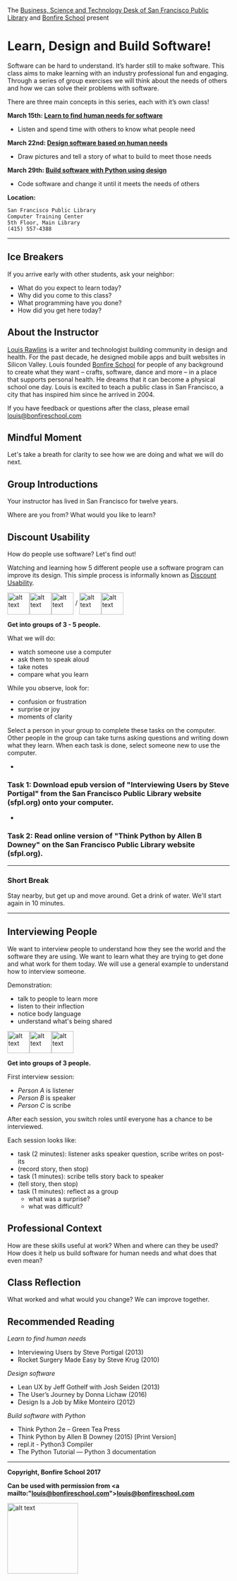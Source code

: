 The [Business, Science and Technology Deskof San Francisco Public Library](http://sfpl.org/index.php?pg=0200001701) and [Bonfire School](http://bonfireschool.com/) present

# Learn, Design and Build Software!

Software can be hard to understand. It’s harder still to make software. This class aims to make learning with an industry professional fun and engaging. Through a series of group exercises we will think about the needs of others and how we can solve their problems with software.

There are three main concepts in this series, each with it’s own class!**March 15th: [Learn to find human needs for software](https://github.com/bonfireschool/bonfire-curriculum/blob/master/2017-03-learn/learn-curriculum.md)**

* Listen and spend time with others to know what people need
**March 22nd: [Design software based on human needs]()**

* Draw pictures and tell a story of what to build to meet those needs**March 29th: [Build software with Python using design]()**

* Code software and change it until it meets the needs of others
	
**Location:**

	San Francisco Public Library
	Computer Training Center
	5th Floor, Main Library
	(415) 557-4388

* * *




Ice Breakers
------------

If you arrive early with other students, ask your neighbor:

- What do you expect to learn today?
- Why did you come to this class?
- What programming have you done?
- How did you get here today?


About the Instructor
--------------------

[Louis Rawlins](http://louisrawlins.com/) is a writer and technologist building community in design and health. For the past decade, he designed mobile apps and built websites in Silicon Valley. Louis founded [Bonfire School](http://bonfireschool.com/) for people of any background to create what they want &ndash; crafts, software, dance and more &ndash; in a place that supports personal health. He dreams that it can become a physical school one day. Louis is excited to teach a public class in San Francisco, a city that has inspired him since he arrived in 2004.

If you have feedback or questions after the class, please email [louis@bonfireschool.com](mailto:"louis@bonfireschool.com")

Mindful Moment
--------------

Let's take a breath for clarity to see how we are doing and what we will do next.


Group Introductions
-------------------

Your instructor has lived in San Francisco for twelve years.

Where are you from? What would you like to learn?


Discount Usability
------------------


How do people use software? Let's find out!

Watching and learning how 5 different people use a software program can improve its design. This simple process is informally known as [Discount Usability](https://www.nngroup.com/articles/discount-usability-20-years/).


<img src="https://s3-us-west-1.amazonaws.com/www.bonfireschool.com/curriculum/person.svg" alt="alt text" width="50px" style="vertical-align:middle"><img src="https://s3-us-west-1.amazonaws.com/www.bonfireschool.com/curriculum/person.svg" alt="alt text" width="50px" style="vertical-align:middle"><img src="https://s3-us-west-1.amazonaws.com/www.bonfireschool.com/curriculum/person.svg" alt="alt text" width="50px" style="vertical-align:middle"> / <img src="https://s3-us-west-1.amazonaws.com/www.bonfireschool.com/curriculum/person.svg" alt="alt text" width="50px" style="vertical-align:middle"><img src="https://s3-us-west-1.amazonaws.com/www.bonfireschool.com/curriculum/person.svg" alt="alt text" width="50px" style="vertical-align:middle">

**Get into groups of 3 - 5 people.**

What we will do:

- watch someone use a computer
- ask them to speak aloud
- take notes
- compare what you learn

While you observe, look for:

- confusion or frustration
- surprise or joy
- moments of clarity

Select a person in your group to complete these tasks on the computer. Other people in the group can take turns asking questions and writing down what they learn. When each task is done, select someone new to use the computer.
 
-
### **Task 1: Download epub version of "Interviewing Users by Steve Portigal" from the San Francisco Public Library website (sfpl.org) onto your computer.**
-
### **Task 2: Read online version of "Think Python by Allen B Downey" on the San Francisco Public Library website (sfpl.org).**

* * *

### Short Break

Stay nearby, but get up and move around. Get a drink of water. We'll start again in 10 minutes.

* * *

Interviewing People
-------------------

We want to interview people to understand how they see the world and the software they are using. We want to learn what they are trying to get done and what work for them today. We will use a general example to understand how to interview someone.

Demonstration:

- talk to people to learn more
- listen to their inflection
- notice body language
- understand what's being shared

<img src="https://s3-us-west-1.amazonaws.com/www.bonfireschool.com/curriculum/person-a.svg" alt="alt text" width="50px" style="vertical-align:middle"><img src="https://s3-us-west-1.amazonaws.com/www.bonfireschool.com/curriculum/person-b.svg" alt="alt text" width="50px" style="vertical-align:middle"><img src="https://s3-us-west-1.amazonaws.com/www.bonfireschool.com/curriculum/person-c.svg" alt="alt text" width="50px" style="vertical-align:middle">

**Get into groups of 3 people.**

First interview session:

- *Person A* is listener
- *Person B* is speaker
- *Person C* is scribe

After each session, you switch roles until everyone has a chance to be interviewed.

Each session looks like:

- task (2 minutes): listener asks speaker question, scribe writes on post-its
- (record story, then stop)
- task (1 minutes): scribe tells story back to speaker
- (tell story, then stop)
- task (1 minutes): reflect as a group
    - what was a surprise?
    - what was difficult?


Professional Context
--------------------

How are these skills useful at work? When and where can they be used? How does it help us build software for human needs and what does that even mean?


Class Reflection
----------------

What worked and what would you change? We can improve together.


Recommended Reading
-------------------

*Learn to find human needs*

- Interviewing Users by Steve Portigal (2013)
- Rocket Surgery Made Easy by Steve Krug (2010)

*Design software*

- Lean UX by Jeff Gothelf with Josh Seiden (2013)
- The User’s Journey by Donna Lichaw (2016)
- Design Is a Job by Mike Monteiro (2012)

*Build software with Python*

- Think Python 2e – Green Tea Press
- Think Python by Allen B Downey (2015) [Print Version]
- repl.it - Python3 Compiler
- The Python Tutorial — Python 3 documentation

---
**Copyright, Bonfire School 2017**

**Can be used with permission from <a mailto:"louis@bonfireschool.com">louis@bonfireschool.com</a>**

<img src="https://s3-us-west-1.amazonaws.com/www.bonfireschool.com/curriculum/bonfireschool-logotype.svg" alt="alt text" width="160px" style="vertical-align:middle">&nbsp;





